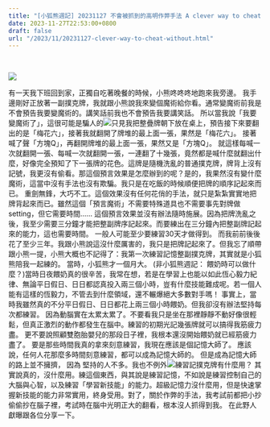 ```yaml
---
title: "[小狐熊週記] 20231127 不會被抓到的高明作弊手法 A clever way to cheat without getting caught"
date: 2023-11-27T22:53:00+0800
draft: false
url: "/2023/11/20231127-clever-way-to-cheat-without.html"
---
```


 

![](https://blogger.googleusercontent.com/img/a/AVvXsEiOZvdk--U6HzttQ605pvQT5wSqYkXdicobg7f9o_G3kvwk6J6ti-shVNV0bozStvcjzt8VEeiUhnwcCs5pU3UVTK19axKcpORO4QhISM3STETAnSRI-HjEsjoZSs2WMgfC3IO2NeWq87LjrCh4uGUksTKfspkeBi9_4TcrB5V9dTa0w28bKCASCKEN3b0)


有一天我下班回到家，正獨自吃著晚餐的時候，小熊咚咚咚地跑來我旁邊。 我手邊剛好正放著一副撲克牌，我就跟小熊說我來變個魔術給你看。通常變魔術前我是不會預告我要變魔術的。講笑話前我也不會預告我要講笑話。 所以當我說「我要變魔術了」，這很可能是騙人的![](https://fonts.gstatic.com/s/e/notoemoji/15.0/1f606/72.png)只見我把整疊牌朝下放在桌上，預告接下來要翻出的是「梅花六」，接著我就翻開了牌堆的最上面一張，果然是「梅花六」。 接著喊了聲「方塊Q」，再翻開牌堆的最上面一張，果然又是「方塊Q」。 就這樣每喊一次就翻開一張、每喊一次就翻開一張，一連翻了十幾張，竟然都是喊什麼就翻出什麼，好像完全預知了下一張牌的花色。這牌是隨機洗亂的普通撲克牌，牌背上沒有記號，我更沒有偷看。那這個預言效果是怎麼辦到的呢？是的，我果然沒有變什麼魔術，這當中沒有手法也沒有欺騙。我只是在吃飯的時候順便把牌的順序記起來而已。
重劍無鋒，大巧不工。這個效果沒有任何花俏的手法，就只是紮紮實實地把牌背起來而已。雖然這個「預言魔術」不需要特殊道具也不需要事先對牌做 setting，但它需要時間……
這個預言效果並沒有辦法隨時施展。因為把牌洗亂之後，我至少需要三分鐘才能把整副牌序記起來。而要練出在三分鐘內把整副牌記起來的能力，這也需要時間。
一般人可能至少要練習30天才做得到。 而我前前後後花了至少三年。我跟小熊說這沒什麼厲害的，我只是把牌記起來了。但我忘了順帶跟小熊一提，小熊大概也不記得了：我第一次練習記憶整副撲克牌，其實就是小狐熊陪我一起練的。
當時，小狐熊才一個月大。 (非小狐熊週記： 餵奶時可以做什麼？)當時日夜餵奶真的很辛苦，我常在想，若是在學習上也能以如此恆心毅力紀律、無論平日假日、日日都認真投入兩三個小時，豈有什麼技能難成呢。若一個人能有這樣的恆毅力，不管去到什麼領域，還不輾爆絕大多數對手嗎！ 事實上，當時我雖然真的不分平日假日、日日都花上兩三個小時餵奶。但我卻沒有辦法堅持每次都練習。 因為動腦實在太累太累了。不要看我只是坐在那裡靜靜不動好像很輕鬆，但真正激烈的動作都發生在腦中。練習的初期光記幾張牌就可以搞得我筋疲力盡。 更不要說照顧雙胞胎嬰兒的那段日子裡，我根本還沒開始餵奶就已經筋疲力盡了。
要是那些時間我真的拿來刻意練習，我現在應該是個記憶大師了。 應該說，任何人花那麼多時間刻意練習，都可以成為記憶大師的。
但是成為記憶大師的路上並不擁擠，
因為 堅持的人不多。我也不例外![](https://fonts.gstatic.com/s/e/notoemoji/15.0/1f923/72.png)練習記撲克牌有什麼用？ 其實說真的，沒什麼用。練這個東西，與其說是練習記憶，不如說是練習控制自己的大腦與心智，以及練習「學習新技能」的能力。超級記憶力沒什麼用，但是快速掌握新技能的能力非常實用，終身受用。對了，關於作弊的手法，我考試前都把小抄偷偷抄在腦子裡，考試時在腦中光明正大的翻看，根本沒人抓得到我。
在此野人獻曝跟各位分享一下。
